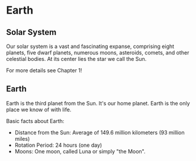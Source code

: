 # Earth

## Solar System

Our solar system is a vast and fascinating expanse, comprising eight planets, five dwarf planets, numerous moons, asteroids, comets, and other celestial bodies. At its center lies the star we call the Sun.

For more details see Chapter 1!

## Earth 

Earth is the third planet from the Sun.  It's our home planet.  Earth is the only place we know of with life.

Basic facts about Earth:

- Distance from the Sun: Average of 149.6 million kilometers (93 million miles)
- Rotation Period: 24 hours (one day)
- Moons: One moon, called Luna or simply "the Moon".
